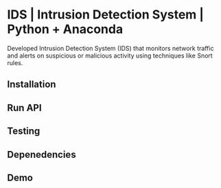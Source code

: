 # IDS | Intrusion Detection System | Python + Anaconda 

Developed Intrusion Detection System (IDS) that monitors network traffic and alerts on suspicious or malicious activity using techniques like Snort rules.

## Installation

## Run API

## Testing

## Depenedencies 

## Demo
